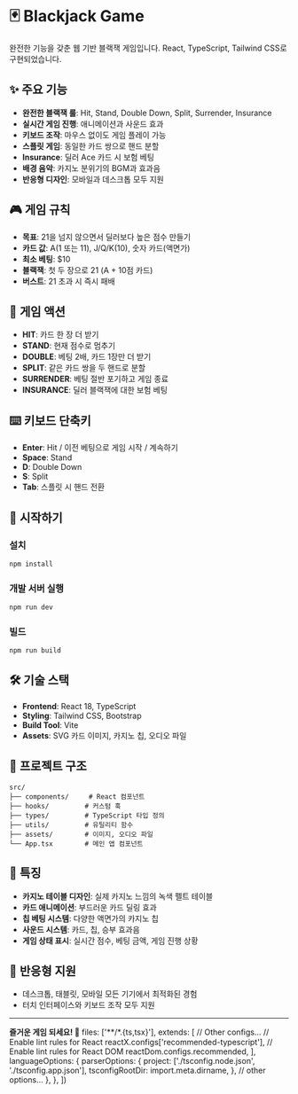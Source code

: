 # 🃏 Blackjack Game

완전한 기능을 갖춘 웹 기반 블랙잭 게임입니다. React, TypeScript, Tailwind CSS로 구현되었습니다.

## ✨ 주요 기능

- **완전한 블랙잭 룰**: Hit, Stand, Double Down, Split, Surrender, Insurance
- **실시간 게임 진행**: 애니메이션과 사운드 효과
- **키보드 조작**: 마우스 없이도 게임 플레이 가능
- **스플릿 게임**: 동일한 카드 쌍으로 핸드 분할
- **Insurance**: 딜러 Ace 카드 시 보험 베팅
- **배경 음악**: 카지노 분위기의 BGM과 효과음
- **반응형 디자인**: 모바일과 데스크톱 모두 지원

## 🎮 게임 규칙

- **목표**: 21을 넘지 않으면서 딜러보다 높은 점수 만들기
- **카드 값**: A(1 또는 11), J/Q/K(10), 숫자 카드(액면가)
- **최소 베팅**: $10
- **블랙잭**: 첫 두 장으로 21 (A + 10점 카드)
- **버스트**: 21 초과 시 즉시 패배

## 🎯 게임 액션

- **HIT**: 카드 한 장 더 받기
- **STAND**: 현재 점수로 멈추기
- **DOUBLE**: 베팅 2배, 카드 1장만 더 받기
- **SPLIT**: 같은 카드 쌍을 두 핸드로 분할
- **SURRENDER**: 베팅 절반 포기하고 게임 종료
- **INSURANCE**: 딜러 블랙잭에 대한 보험 베팅

## ⌨️ 키보드 단축키

- **Enter**: Hit / 이전 베팅으로 게임 시작 / 계속하기
- **Space**: Stand
- **D**: Double Down
- **S**: Split
- **Tab**: 스플릿 시 핸드 전환

## 🚀 시작하기

### 설치

```bash
npm install
```

### 개발 서버 실행

```bash
npm run dev
```

### 빌드

```bash
npm run build
```

## 🛠 기술 스택

- **Frontend**: React 18, TypeScript
- **Styling**: Tailwind CSS, Bootstrap
- **Build Tool**: Vite
- **Assets**: SVG 카드 이미지, 카지노 칩, 오디오 파일

## 📁 프로젝트 구조

```
src/
├── components/     # React 컴포넌트
├── hooks/         # 커스텀 훅
├── types/         # TypeScript 타입 정의
├── utils/         # 유틸리티 함수
├── assets/        # 이미지, 오디오 파일
└── App.tsx        # 메인 앱 컴포넌트
```

## 🎨 특징

- **카지노 테이블 디자인**: 실제 카지노 느낌의 녹색 펠트 테이블
- **카드 애니메이션**: 부드러운 카드 딜링 효과
- **칩 베팅 시스템**: 다양한 액면가의 카지노 칩
- **사운드 시스템**: 카드, 칩, 승부 효과음
- **게임 상태 표시**: 실시간 점수, 베팅 금액, 게임 진행 상황

## 📱 반응형 지원

- 데스크톱, 태블릿, 모바일 모든 기기에서 최적화된 경험
- 터치 인터페이스와 키보드 조작 모두 지원

---

**즐거운 게임 되세요! 🎰**
    files: ['**/*.{ts,tsx}'],
    extends: [
      // Other configs...
      // Enable lint rules for React
      reactX.configs['recommended-typescript'],
      // Enable lint rules for React DOM
      reactDom.configs.recommended,
    ],
    languageOptions: {
      parserOptions: {
        project: ['./tsconfig.node.json', './tsconfig.app.json'],
        tsconfigRootDir: import.meta.dirname,
      },
      // other options...
    },
  },
])
```
